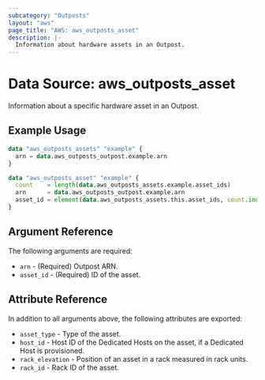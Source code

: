 ```yaml
---
subcategory: "Outposts"
layout: "aws"
page_title: "AWS: aws_outposts_asset"
description: |-
  Information about hardware assets in an Outpost.
---
```


# Data Source: aws_outposts_asset

Information about a specific hardware asset in an Outpost.

## Example Usage

```terraform
data "aws_outposts_assets" "example" {
  arn = data.aws_outposts_outpost.example.arn
}

data "aws_outposts_asset" "example" {
  count    = length(data.aws_outposts_assets.example.asset_ids)
  arn      = data.aws_outposts_outpost.example.arn
  asset_id = element(data.aws_outposts_assets.this.asset_ids, count.index)
}

```

## Argument Reference

The following arguments are required:

* `arn` - (Required) Outpost ARN.
* `asset_id` - (Required) ID of the asset.

## Attribute Reference

In addition to all arguments above, the following attributes are exported:

* `asset_type` - Type of the asset.
* `host_id` - Host ID of the Dedicated Hosts on the asset, if a Dedicated Host is provisioned.
* `rack_elevation` - Position of an asset in a rack measured in rack units.
* `rack_id` - Rack ID of the asset.
